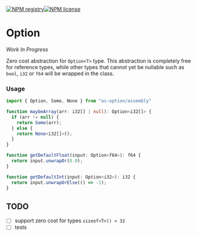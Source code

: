 [![NPM registry](https://img.shields.io/npm/v/as-option.svg?style=for-the-badge)](https://www.npmjs.com/package/as-option)[![NPM license](https://img.shields.io/badge/license-MIT-green.svg?style=for-the-badge)](LICENSE.md)

Option
===

_Work In Progress_

Zero cost abstraction for `Option<T>` type. This abstraction is completely free for reference types, while other types that cannot yet be nullable such as `bool`, `i32` or `f64` will be wrapped in the class.

### Usage

```ts
import { Option, Some, None } from "as-option/assembly"

function maybeArray(arr: i32[] | null): Option<i32[]> {
  if (arr != null) {
    return Some(arr);
  } else {
    return None<i32[]>();
  }
}

function getDefaultFloat(input: Option<f64>): f64 {
  return input.unwrapOr(0.0);
}

function getDefaultInt(input: Option<i32>): i32 {
  return input.unwrapOrElse(() => -1);
}
```

## TODO

- [ ] support zero cost for types `sizeof<T>() < 32`
- [ ] tests
